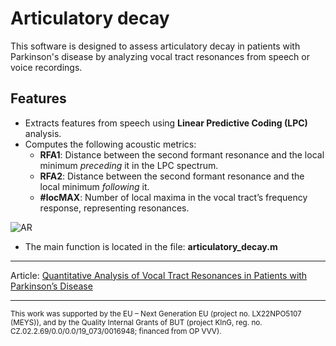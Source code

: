 # Articulatory decay

This software is designed to assess articulatory decay in patients with Parkinson's disease by analyzing vocal tract resonances from speech or voice recordings.

## Features

- Extracts features from speech using **Linear Predictive Coding (LPC)** analysis.
- Computes the following acoustic metrics:
  - **RFA1**: Distance between the second formant resonance and the local minimum *preceding* it in the LPC spectrum.
  - **RFA2**: Distance between the second formant resonance and the local minimum *following* it.
  - **#locMAX**: Number of local maxima in the vocal tract’s frequency response, representing resonances.

![AR](https://user-images.githubusercontent.com/85240065/210371801-a1d2a273-9480-4b5b-87dc-f9619dc795a4.png)

- The main function is located in the file: **articulatory_decay.m**

---
Article: 
[Quantitative Analysis of Vocal Tract Resonances in Patients with Parkinson’s Disease](https://doi.org/10.13164/eeict.2024.146)

---

<sub>This work was supported by the EU – Next Generation EU (project no. LX22NPO5107 (MEYS)), and by the Quality Internal Grants of BUT (project KInG, reg. no. CZ.02.2.69/0.0/0.0/19_073/0016948; financed from OP VVV).</sub>

